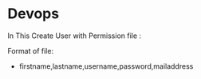 # Devops


In This Create User with Permission file :

Format of file:
* firstname,lastname,username,password,mailaddress


